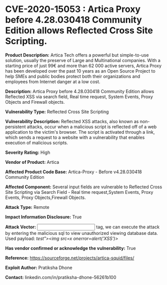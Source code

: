 # CVE-2020-15053 : Artica Proxy before 4.28.030418 Community Edition allows Reflected Cross Site Scripting.

**Product Description:** Artica Tech offers a powerful but simple-to-use solution, usually the preserve of Large and Multinational companies. With a starting price of just 99€ and more than 62 000 active servers, Artica Proxy has been developed over the past 10 years as an Open Source Project to help SMEs and public bodies protect both their organizations and employees from Internet danger at a low cost.

**Description:** Artica Proxy before 4.28.030418 Community Edition allows Reflected XSS via search field, Real time request, System Events, Proxy Objects and Firewall objects.

**Vulnerability Type:** Reflected Cross Site Scripting

**Vulnerability Description:** Reflected XSS attacks, also known as non-persistent attacks, occur when a malicious script is reflected off of a web application to the victim's browser. The script is activated through a link, which sends a request to a website with a vulnerability that enables execution of malicious scripts.

**Severity Rating:** High

**Vendor of Product:** Artica

**Affected Product Code Base:** Artica-Proxy - Before v4.28.030418 Community Edition

**Affected Component:** Several input fields are vulnerable to Reflected Cross Site Scripting via Search Field - Real time request,System Events, Proxy Events, Proxy Objects,Firewall Objects.

**Attack Type:** Remote

**Impact Information Disclosure:** True

**Attack Vector:** <input> tag, we can execute the attack by entering the malicious sql to view unauthorized viewing database data.
			   Used payload: _test"><img src=x onerror=alert('XSS')>_
			   
**Has vendor confirmed or acknowledge the vulnerability:** True

**Reference:** https://sourceforge.net/projects/artica-squid/files/

**Exploit Author:** Pratiksha Dhone

**Contact:** linkedin.com/in/pratiksha-dhone-56261b100
